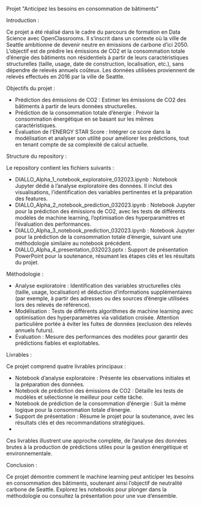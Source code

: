 Projet "Anticipez les besoins en consommation de bâtiments"

Introduction :

Ce projet a été réalisé dans le cadre du parcours de formation en Data Science avec OpenClassrooms. Il s’inscrit dans un contexte où la ville de Seattle ambitionne de devenir neutre en émissions de carbone d’ici 2050. L’objectif est de prédire les émissions de CO2 et la consommation totale d’énergie des bâtiments non résidentiels à partir de leurs caractéristiques structurelles (taille, usage, date de construction, localisation, etc.), sans dépendre de relevés annuels coûteux. Les données utilisées proviennent de relevés effectués en 2016 par la ville de Seattle.

Objectifs du projet :

- Prédiction des émissions de CO2 : Estimer les émissions de CO2 des bâtiments à partir de leurs données structurelles.
- Prédiction de la consommation totale d’énergie : Prévoir la consommation énergétique en se basant sur les mêmes caractéristiques.
- Évaluation de l’ENERGY STAR Score : Intégrer ce score dans la modélisation et analyser son utilité pour améliorer les prédictions, tout en tenant compte de sa complexité de calcul actuelle.

Structure du repository :

Le repository contient les fichiers suivants :

- DIALLO_Alpha_1_notebook_exploratoire_032023.ipynb : Notebook Jupyter dédié à l’analyse exploratoire des données. Il inclut des visualisations, l’identification des variables pertinentes et la préparation des features.
- DIALLO_Alpha_2_notebook_prediction_032023.ipynb : Notebook Jupyter pour la prédiction des émissions de CO2, avec les tests de différents modèles de machine learning, l’optimisation des hyperparamètres et l’évaluation des performances.
- DIALLO_Alpha_3_notebook_prediction_032023.ipynb : Notebook Jupyter pour la prédiction de la consommation totale d’énergie, suivant une méthodologie similaire au notebook précédent.
- DIALLO_Alpha_4_presentation_032023.pptx : Support de présentation PowerPoint pour la soutenance, résumant les étapes clés et les résultats du projet.

Méthodologie :

- Analyse exploratoire : Identification des variables structurelles clés (taille, usage, localisation) et déduction d’informations supplémentaires (par exemple, à partir des adresses ou des sources d’énergie utilisées lors des relevés de référence).
- Modélisation : Tests de différents algorithmes de machine learning avec optimisation des hyperparamètres via validation croisée. Attention particulière portée à éviter les fuites de données (exclusion des relevés annuels futurs).
- Évaluation : Mesure des performances des modèles pour garantir des prédictions fiables et exploitables.

Livrables :

Ce projet comprend quatre livrables principaux :

- Notebook d’analyse exploratoire : Présente les observations initiales et la préparation des données.
- Notebook de prédiction des émissions de CO2 : Détaille les tests de modèles et sélectionne le meilleur pour cette tâche.
- Notebook de prédiction de la consommation d’énergie : Suit la même logique pour la consommation totale d’énergie.
- Support de présentation : Résume le projet pour la soutenance, avec les résultats clés et des recommandations stratégiques.
- 
Ces livrables illustrent une approche complète, de l’analyse des données brutes à la production de prédictions utiles pour la gestion énergétique et environnementale.

Conclusion :

Ce projet démontre comment le machine learning peut anticiper les besoins en consommation des bâtiments, soutenant ainsi l’objectif de neutralité carbone de Seattle. Explorez les notebooks pour plonger dans la méthodologie ou consultez la présentation pour une vue d’ensemble.
